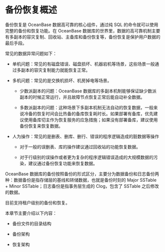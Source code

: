 # 备份恢复概述

备份恢复是 OceanBase 数据高可靠的核心组件，通过纯 SQL 的命令就可以使用完整的备份和恢复功能。在 OceanBase 数据库的世界里，数据的高可靠机制主要有多副本的容灾复制、回收站、主备库和备份恢复等，备份恢复是保护用户数据的最后手段。

常见的数据异常问题如下：

* 单机问题：常见的有磁盘错误、磁盘损坏、机器宕机等场景，这些场景一般通过多副本的容灾复制能力就能恢复正常。

* 多机问题：常见的是交换机损坏、机房掉电等场景。

  * 少数派副本的问题：OceanBase 数据库的多副本机制能够保证缺少数派副本的时候正常运行，并且故障节点恢复正常后能自动补全数据。

  * 多数派副本的问题：这种场景下多副本机制无法自动的恢复数据，一般来说冷备的恢复时间会比热备的备库恢复耗时长。如果部署有备库，优先建议使用备库切主作为恢复服务的应急措施；如果没有部署备库，建议使用备份恢复来恢复数据。

* 人为操作：常见的是删表、删库、删行、错误的程序逻辑造成的脏数据等操作

  * 对于一般的误删表、库的操作建议通过回收站的功能恢复数据。

  * 对于行级别的误操作或者更为复杂的程序逻辑错误造成的大规模数据的污染，建议通过备份恢复功能来恢复数据。

OceanBase 数据库的备份按照备份的形式区分，主要分为数据备份和日志备份两种：数据备份是指存储层的基线和转储数据，也就是备份时刻的 Major SSTable + Minor SSTable；日志备份是指事务层生成的 Clog，包含了 SSTable 之后修改的数据。

目前支持租户级别的备份和恢复。

本章节主要介绍以下内容：

* 备份文件的目录结构

* 备份架构

* 恢复架构

